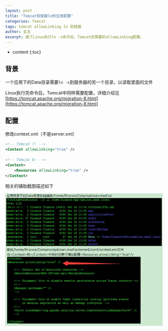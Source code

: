 ```yaml
---
layout: post
title: "Tomcat软链接ln的生效配置"
categories: Tomcat
tags: tomcat allowLinking ln 软链接
author: 玄玉
excerpt: 接了Linux执行ln -s命令后，Tomcat还需要的allowLinking配置。
---
```


* content
{:toc}


## 背景

一个应用下的Data目录需要`ln -s`到服务器的另一个目录，以读取里面的文件

Linux执行完命令后，Tomcat中同样需要配置，详细介绍见[https://tomcat.apache.org/migration-8.html](https://tomcat.apache.org/migration-8.html)

## 配置

修改context.xml（不是server.xml）

```xml
<!-- Tomcat 7: -->
<Context allowLinking="true" />

<!-- Tomcat 8: -->
<Context>
    <Resources allowLinking="true" />
</Context>
```

相关的辅助截图描述如下

![](/img/2016/2016-01-26-tomcat-ln.png)
